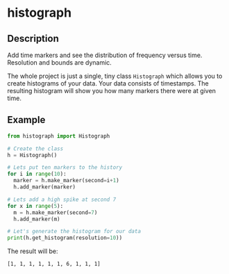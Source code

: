 # histograph
## Description
Add time markers and see the distribution of frequency versus time. Resolution and bounds are dynamic.

The whole project is just a single, tiny class ```Histograph``` which allows you to create histograms of your data.
Your data consists of timestamps. The resulting histogram will show you how many markers there were at given time.

## Example

``` Python
from histograph import Histograph

# Create the class
h = Histograph()

# Lets put ten markers to the history
for i in range(10):
  marker = h.make_marker(second=i+1)
  h.add_marker(marker)

# Lets add a high spike at second 7
for x in range(5):
  m = h.make_marker(second=7)
  h.add_marker(m)

# Let's generate the histogram for our data
print(h.get_histogram(resolution=10))
```
The result will be:
``` bash
[1, 1, 1, 1, 1, 1, 6, 1, 1, 1] 
```

